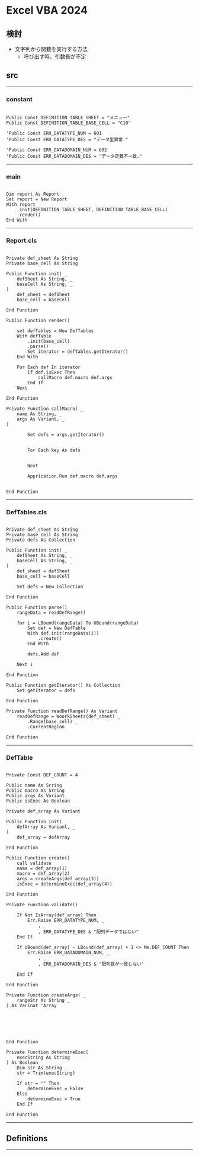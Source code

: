 # Excel VBA 2024

## 検討

- 文字列から関数を実行する方法
    - 呼び出す時、引数長が不定



## src

--------------------------------------------------------------------------------
### constant

```vba

Public Const DEFINITION_TABLE_SHEET = "メニュー"
Public Const DEFINITION_TABLE_BASE_CELL = "C10"

'Public Const ERR_DATATYPE_NUM = 601
'Public Const ERR_DATATYPE_DES = "データ型異常."

'Public Const ERR_DATADOMAIN_NUM = 602
'Public Const ERR_DATADOMAIN_DES = "データ定義不一致."

```
--------------------------------------------------------------------------------
### main

```vba

Dim report As Report
Set report = New Report
With report
    .init(DEFINITION_TABLE_SHEET, DEFINITION_TABLE_BASE_CELL)
    .render()
End With

```
--------------------------------------------------------------------------------
### Report.cls

```vba

Private def_sheet As String
Private base_cell As String

Public Function init( _
    defSheet As String, _
    baseCell As String, _
)
    def_sheet = defSheet
    base_cell = baseCell

End Function

Public Function render()

    set defTables = New DefTables
    With defTable
        .init(base_cell)
        .parse()
        Set iterator = defTables.getIterator()
    End With

    For Each def In iterator
        If def.isExec Then
            callMacro def.macro def.args
        End If
    Next
    
End Function

Private Function callMacro( _
    name As String, _
    args As Variant, _
)

        Set defs = args.getIterator()
        

        For Each key As defs


        Next
        
        Apprication.Run def.macro def.args

    
End Function

```

--------------------------------------------------------------------------------
### DefTables.cls

```vba

Private def_sheet As String
Private base_cell As String
Private defs As Collection

Public Function init( _
    defSheet As String, _
    baseCell As String, _
)
    def_sheet = defSheet
    base_cell = baseCell

    Set defs = New Collection

End Function
    
Public Function parse()
    rangeData = readDefRange()

    for i = LBound(rangeData) To UBound(rangeData)
        Set def = New DefTable
        With def.init(rangeData(i))
            .create()
        End With 

        defs.Add def
        
    Next i
    
End Function

Public Function getIterator() As Collection
    Set getIterator = defs
    
End Function

Private Function readDefRange() As Variant
    readDefRange = WoorkSheets(def_sheet) _
        .Range(base_cell) _
        .CurrentRegion

End Function

```
--------------------------------------------------------------------------------
### DefTable

```vba

Private Const DEF_COUNT = 4

Public name As Srring
Public macro As Srring
Public args As Variant
Public isExec As Boolean

Private def_array As Variant

Public Function init( _
    defArray As Variant, _
)
    def_array = defArray
    
End Function

Public Function create()
    call validate
    name = def_array(1)
    macro = def_array(2)
    args = createArgs(def_array(3))
    isExec = determineExec(def_array(4))
    
End Function

Private Function validate()

    If Not IsArray(def_array) Then
        Err.Raise ERR_DATATYPE_NUM, _
            , _
            , ERR_DATATYPE_DES & "配列データではない"
    End If

    If UBound(def_array) - LBound(def_array) + 1 <> Me.DEF_COUNT Then
        Err.Raise ERR_DATADOMAIN_NUM, _
            , _
            , ERR_DATADOMAIN_DES & "配列数が一致しない"
    
    End If
    
End Function

Private Function createArgs( _
    rangeStr As String _
) As Varinat 'Array





    
End Function

Private Function determineExec(
    execString As String
) As Boolean
    Dim str As String
    str = Trim(execString)

    If str = "" Then
        determineExec = False
    Else
        determineExec = True
    End If
    
End Function

```

--------------------------------------------------------------------------------
## Definitions










--------------------------------------------------------------------------------
